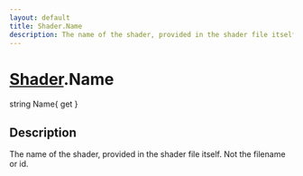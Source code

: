 ```yaml
---
layout: default
title: Shader.Name
description: The name of the shader, provided in the shader file itself. Not the filename or id.
---
```

# [Shader]({{site.url}}/Pages/Reference/Shader.html).Name

<div class='signature' markdown='1'>
string Name{ get }
</div>

## Description
The name of the shader, provided in the shader file
itself. Not the filename or id.

